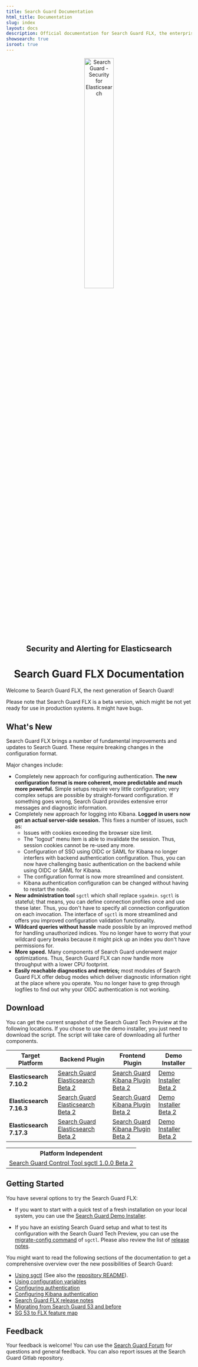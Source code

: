 ```yaml
---
title: Search Guard Documentation
html_title: Documentation
slug: index
layout: docs
description: Official documentation for Search Guard FLX, the enterprise security and alerting suite for Elasticsearch.
showsearch: true
isroot: true
---
```

<!---
Copryight 2020 floragunn GmbH
-->


<p align="center">
<img src="img/logos/search-guard-frontmatter.png" alt="Search Guard - Security for Elasticsearch" style="width: 40%" />
</p>

<h2 align="center">Security and Alerting for Elasticsearch</h2>

<h1 align="center">Search Guard FLX Documentation</h1>

Welcome to Search Guard FLX, the next generation of Search Guard! 

Please note that Search Guard FLX is a beta version, which might be not yet ready for use in production systems. It might have bugs. 

## What's New

Search Guard FLX brings a number of fundamental improvements and updates to Search Guard. These require breaking changes in the configuration format.

Major changes include:

- Completely new approach for configuring authentication. **The new configuration format is more coherent, more predictable and much more powerful.** Simple setups require very little configuration; very complex setups are possible by straight-forward configuration. If something goes wrong, Search Guard provides extensive error messages and diagnostic information.
- Completely new approach for logging into Kibana. **Logged in users now get an actual server-side session.** This fixes a number of issues, such as:
  - Issues with cookies exceeding the browser size limit.
  - The "logout" menu item is able to invalidate the session. Thus, session cookies cannot be re-used any more.
  - Configuration of SSO using OIDC or SAML for Kibana no longer interfers with backend authentication configuration. Thus, you can now have challenging basic authentication on the backend while using OIDC or SAML for Kibana.
  - The configuration format is now more streamlined and consistent.  
  - Kibana authentication configuration can be changed without having to restart the node.
- **New administration tool** `sgctl` which shall replace `sgadmin`.  `sgctl` is stateful; that means, you can define connection profiles once and use these later. Thus, you don't have to specify all connection configuration on each invocation. The interface of `sgctl` is more streamlined and offers you improved configuration validation functionality.
- **Wildcard queries without hassle** made possible by an improved method for handling unauthorized indices. You no longer have to worry that your wildcard query breaks because it might pick up an index you don't have permissions for.
- **More speed.** Many components of Search Guard underwent major optimizations. Thus, Search Guard FLX can now handle more throughput with a lower CPU footprint.
- **Easily reachable diagnostics and metrics;** most modules of Search Guard FLX offer debug modes which deliver diagnostic information right at the place where you operate. You no longer have to grep through logfiles to find out why your OIDC authentication is not working.

## Download

You can get the current snapshot of the Search Guard Tech Preview at the following locations. If you chose to use the demo installer, you just need to download the script. The script will take care of downloading all further components.

|Target Platform|Backend Plugin|Frontend Plugin|Demo Installer|
|---|---|---|---|
|**Elasticsearch 7.10.2**|[Search Guard Elasticsearch Beta 2](https://maven.search-guard.com//search-guard-flx-release/com/floragunn/search-guard-flx-elasticsearch-plugin/1.0.0-beta-2-es-7.10.2/search-guard-flx-elasticsearch-plugin-1.0.0-beta-2-es-7.10.2.zip)|[Search Guard Kibana Plugin Beta 2](https://maven.search-guard.com//search-guard-flx-release/com/floragunn/search-guard-flx-kibana-plugin/1.0.0-beta-2-es-7.10.2/search-guard-flx-kibana-plugin-1.0.0-beta-2-es-7.10.2.zip)|[Demo Installer Beta 2](https://maven.search-guard.com//search-guard-flx-release/com/floragunn/search-guard-flx-elasticsearch-plugin/1.0.0-beta-2-es-7.10.2/search-guard-flx-elasticsearch-plugin-1.0.0-beta-2-es-7.10.2-demo-installer.sh)|
|**Elasticsearch 7.16.3**|[Search Guard Elasticsearch Beta 2](https://maven.search-guard.com//search-guard-flx-release/com/floragunn/search-guard-flx-elasticsearch-plugin/1.0.0-beta-2-es-7.16.3/search-guard-flx-elasticsearch-plugin-1.0.0-beta-2-es-7.16.3.zip)|[Search Guard Kibana Plugin Beta 2](https://maven.search-guard.com/search-guard-flx-release/com/floragunn/search-guard-flx-kibana-plugin/1.0.0-beta-2-es-7.16.3/search-guard-flx-kibana-plugin-1.0.0-beta-2-es-7.16.3.zip)|[Demo Installer Beta 2](https://maven.search-guard.com//search-guard-flx-release/com/floragunn/search-guard-flx-elasticsearch-plugin/1.0.0-beta-2-es-7.16.3/search-guard-flx-elasticsearch-plugin-1.0.0-beta-2-es-7.16.3-demo-installer.sh)|
|**Elasticsearch 7.17.3**|[Search Guard Elasticsearch Beta 2](https://maven.search-guard.com//search-guard-flx-release/com/floragunn/search-guard-flx-elasticsearch-plugin/1.0.0-beta-2-es-7.17.3/search-guard-flx-elasticsearch-plugin-1.0.0-beta-2-es-7.17.3.zip)|[Search Guard Kibana Plugin Beta 2](https://maven.search-guard.com//search-guard-flx-release/com/floragunn/search-guard-flx-kibana-plugin/1.0.0-beta-2-es-7.17.3/search-guard-flx-kibana-plugin-1.0.0-beta-2-es-7.17.3.zip)|[Demo Installer Beta 2](https://maven.search-guard.com//search-guard-flx-release/com/floragunn/search-guard-flx-elasticsearch-plugin/1.0.0-beta-2-es-7.17.3/search-guard-flx-elasticsearch-plugin-1.0.0-beta-2-es-7.17.3-demo-installer.sh)|

<table>
<tr><th colspan=2 style="text-align:center; font-weight:bold">Platform Independent</th></tr>
<tr><td colspan=2 style="text-align:center"><a href="https://maven.search-guard.com//search-guard-flx-release/com/floragunn/sgctl/1.0.0-beta-2/sgctl-1.0.0-beta-2.sh">Search Guard Control Tool sgctl 1.0.0 Beta 2</a></td></tr>
</table>


## Getting Started

You have several options to try the Search Guard FLX:

- If you want to start with a quick test of a fresh installation on your local system, you can use the [Search Guard Demo Installer](demo-installer).

- If you have an existing Search Guard setup and what to test its configuration with the Search Guard Tech Preview, you can use the [migrate-config command](sg-classic-config-migration) of `sgctl`. Please also review the list of [release notes](sg-flx-release-notes).

You might want to read the following sections of the documentation to get a comprehensive overview over the new possibilities of Search Guard:

* [Using sgctl](sgctl) (See also the [repository README](https://git.floragunn.com/search-guard/sgctl/)). 
* [Using configuration variables](configuration-password-handling)
* [Configuring authentication](authentication-authorization)
* [Configuring Kibana authentication](kibana-authentication-types) 
* [Search Guard FLX release notes](sg-flx-release-notes)
* [Migrating from Search Guard 53 and before](sg-classic-config-migration)
* [SG 53 to FLX feature map](config-migration-feature-map)


## Feedback

Your feedback is welcome! You can use the [Search Guard Forum](https://forum.search-guard.com/) for questions and general feedback. You can also report issues at the Search Guard Gitlab repository.

 



